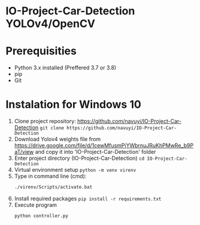 # IO-Project-Car-Detection YOLOv4/OpenCV

# Prerequisities
  - Python 3.x installed (Preffered 3.7 or 3.8)
  - pip
  - Git

# Instalation for Windows 10
  1. Clone project repository: https://github.com/navuyi/IO-Project-Car-Detection
        ``` git clone https://github.com/navuyi/IO-Project-Car-Detection ```
  2. Download Yolov4 weights file from https://drive.google.com/file/d/1cewMfusmPjYWbrnuJRuKhPMwRe_b9PaT/view and copy it into 'IO-Project-Car-Detection' folder
  3. Enter project directory (IO-Project-Car-Detection)
        ``` cd IO-Project-Car-Detection ```
  4. Virtual environment setup
        ``` python -m venv virenv ```
  5. Type in command line (cmd):
      ```bash
      ./virenv/Scripts/activate.bat
      ```
  6. Install required packages
     ```pip install -r requirements.txt```
  7. Execute program
      ```bash
      python controller.py
      ```
